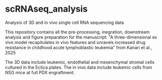 # scRNAseq_analysis
Analysis of 3D and in vivo single cell RNA sequencing data

This repository contains all the pre-processing, inegration, downstream analysis and figure preparation for the manuscript: "A three-dimensional ex vivo model recapitulates in vivo features and unravels increased drug resistance in childhood acute lymphoblastic leukemia" from Kanari et al., 2025

The 3D data include leukemic, endothelial and mesenchymal stromal cells cultured in the Ectica plates. 
The in vivo data include leukemic cells from NSG mice at full PDX engraftment.
